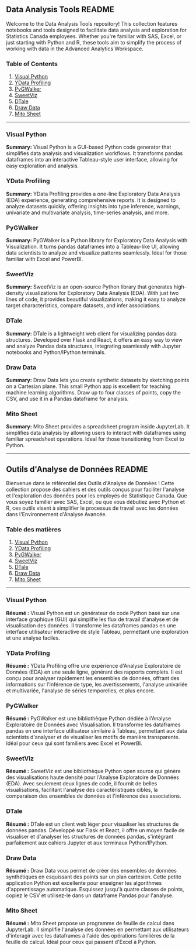 ## Data Analysis Tools README

Welcome to the Data Analysis Tools repository! This collection features notebooks and tools designed to facilitate data analysis and exploration for Statistics Canada employees. Whether you're familiar with SAS, Excel, or just starting with Python and R, these tools aim to simplify the process of working with data in the Advanced Analytics Workspace.

### Table of Contents

1. [Visual Python](#visual-python)
2. [YData Profiling](#ydata-profiling)
3. [PyGWalker](#pygwalker)
4. [SweetViz](#sweetviz)
5. [DTale](#dtale)
6. [Draw Data](#draw-data)
7. [Mito Sheet](#mito-sheet)

---

### Visual Python

**Summary:**
Visual Python is a GUI-based Python code generator that simplifies data analysis and visualization workflows. It transforms pandas dataframes into an interactive Tableau-style user interface, allowing for easy exploration and analysis.

### YData Profiling

**Summary:**
YData Profiling provides a one-line Exploratory Data Analysis (EDA) experience, generating comprehensive reports. It is designed to analyze datasets quickly, offering insights into type inference, warnings, univariate and multivariate analysis, time-series analysis, and more.

### PyGWalker

**Summary:**
PyGWalker is a Python library for Exploratory Data Analysis with Visualization. It turns pandas dataframes into a Tableau-like UI, allowing data scientists to analyze and visualize patterns seamlessly. Ideal for those familiar with Excel and PowerBI.

### SweetViz

**Summary:**
SweetViz is an open-source Python library that generates high-density visualizations for Exploratory Data Analysis (EDA). With just two lines of code, it provides beautiful visualizations, making it easy to analyze target characteristics, compare datasets, and infer associations.

### DTale

**Summary:**
DTale is a lightweight web client for visualizing pandas data structures. Developed over Flask and React, it offers an easy way to view and analyze Pandas data structures, integrating seamlessly with Jupyter notebooks and Python/IPython terminals.

### Draw Data

**Summary:**
Draw Data lets you create synthetic datasets by sketching points on a Cartesian plane. This small Python app is excellent for teaching machine learning algorithms. Draw up to four classes of points, copy the CSV, and use it in a Pandas dataframe for analysis.

### Mito Sheet

**Summary:**
Mito Sheet provides a spreadsheet program inside JupyterLab. It simplifies data analysis by allowing users to interact with dataframes using familiar spreadsheet operations. Ideal for those transitioning from Excel to Python.

---

## Outils d'Analyse de Données README

Bienvenue dans le référentiel des Outils d'Analyse de Données ! Cette collection propose des cahiers et des outils conçus pour faciliter l'analyse et l'exploration des données pour les employés de Statistique Canada. Que vous soyez familier avec SAS, Excel, ou que vous débutiez avec Python et R, ces outils visent à simplifier le processus de travail avec les données dans l'Environnement d'Analyse Avancée.

### Table des matières

1. [Visual Python](#visual-python)
2. [YData Profiling](#ydata-profiling)
3. [PyGWalker](#pygwalker)
4. [SweetViz](#sweetviz)
5. [DTale](#dtale)
6. [Draw Data](#draw-data)
7. [Mito Sheet](#mito-sheet)

---

### Visual Python

**Résumé :**
Visual Python est un générateur de code Python basé sur une interface graphique (GUI) qui simplifie les flux de travail d'analyse et de visualisation des données. Il transforme les dataframes pandas en une interface utilisateur interactive de style Tableau, permettant une exploration et une analyse faciles.

### YData Profiling

**Résumé :**
YData Profiling offre une expérience d'Analyse Exploratoire de Données (EDA) en une seule ligne, générant des rapports complets. Il est conçu pour analyser rapidement les ensembles de données, offrant des informations sur l'inférence de type, les avertissements, l'analyse univariée et multivariée, l'analyse de séries temporelles, et plus encore.

### PyGWalker

**Résumé :**
PyGWalker est une bibliothèque Python dédiée à l'Analyse Exploratoire de Données avec Visualisation. Il transforme les dataframes pandas en une interface utilisateur similaire à Tableau, permettant aux data scientists d'analyser et de visualiser les motifs de manière transparente. Idéal pour ceux qui sont familiers avec Excel et PowerBI.

### SweetViz

**Résumé :**
SweetViz est une bibliothèque Python open source qui génère des visualisations haute densité pour l'Analyse Exploratoire de Données (EDA). Avec seulement deux lignes de code, il fournit de belles visualisations, facilitant l'analyse des caractéristiques cibles, la comparaison des ensembles de données et l'inférence des associations.

### DTale

**Résumé :**
DTale est un client web léger pour visualiser les structures de données pandas. Développé sur Flask et React, il offre un moyen facile de visualiser et d'analyser les structures de données pandas, s'intégrant parfaitement aux cahiers Jupyter et aux terminaux Python/IPython.

### Draw Data

**Résumé :**
Draw Data vous permet de créer des ensembles de données synthétiques en esquissant des points sur un plan cartésien. Cette petite application Python est excellente pour enseigner les algorithmes d'apprentissage automatique. Esquissez jusqu'à quatre classes de points, copiez le CSV et utilisez-le dans un dataframe Pandas pour l'analyse.

### Mito Sheet

**Résumé :**
Mito Sheet propose un programme de feuille de calcul dans JupyterLab. Il simplifie l'analyse des données en permettant aux utilisateurs d'interagir avec les dataframes à l'aide des opérations familières de la feuille de calcul. Idéal pour ceux qui passent d'Excel à Python.
